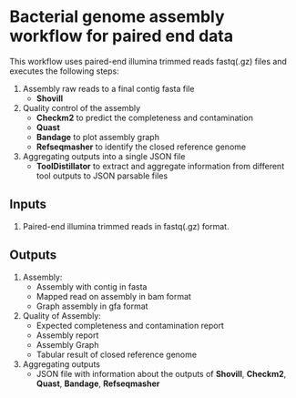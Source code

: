 # Bacterial genome assembly workflow for paired end data

This workflow uses paired-end illumina trimmed reads fastq(.gz) files and executes the following steps:
1. Assembly raw reads to a final contig fasta file 
    - **Shovill**
2. Quality control of the assembly
    - **Checkm2** to predict the completeness and contamination
    - **Quast**
    - **Bandage** to plot assembly graph
    - **Refseqmasher** to identify the closed reference genome
3. Aggregating outputs into a single JSON file
    - **ToolDistillator** to extract and aggregate information from different tool outputs to JSON parsable files

## Inputs

1. Paired-end illumina trimmed reads in fastq(.gz) format.

## Outputs

1. Assembly:
    - Assembly with contig in fasta
    - Mapped read on assembly in bam format
    - Graph assembly in gfa format
2. Quality of Assembly:
    - Expected completeness and contamination report
    - Assembly report
    - Assembly Graph
    - Tabular result of closed reference genome
3. Aggregating outputs
    - JSON file with information about the outputs of **Shovill**, **Checkm2**, **Quast**, **Bandage**, **Refseqmasher**